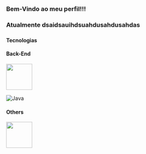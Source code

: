 ### Bem-Vindo ao meu perfil!!!

<h3> Atualmente dsaidsauihdsuahdusahdusahdas<h3>

<h4> Tecnologias </h4>
  
  <h4> Back-End </h4>
<img height="70" width="70" style="max-width:100%" src="https://cdn.jsdelivr.net/gh/devicons/devicon/icons/java/java-original-wordmark.svg" />
 
  ![Java](https://img.shields.io/badge/java-black.svg?style=for-the-badge&logo=java&logoColor=white)
  
  <h4> Others </h4>
<img height="70" width="70" style="max-width:100%" src="https://cdn.jsdelivr.net/gh/devicons/devicon/icons/git/git-original-wordmark.svg" />
